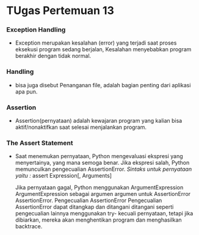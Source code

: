 # TUgas Pertemuan 13

### Exception Handling
- Exception merupakan kesalahan (error) yang terjadi saat proses eksekusi program sedang berjalan,
  Kesalahan menyebabkan program berakhir dengan tidak normal.
### Handling
- bisa juga disebut Penanganan file, adalah bagian penting dari aplikasi apa pun.
### Assertion
- Assertion(pernyataan) adalah kewajaran program yang kalian bisa aktif/nonaktifkan saat selesai menjalankan program.
### The Assert Statement
- Saat menemukan pernyataan, Python mengevaluasi ekspresi yang menyertainya, yang mana semoga benar. Jika ekspresi salah, Python memunculkan pengecualian AssertionError.
   *Sintaks untuk pernyataan yaitu :*
   assert Expression[, Arguments]

   Jika pernyataan gagal, Python menggunakan ArgumentExpression ArgumentExpression sebagai argumen argumen untuk AssertionError AssertionError. Pengecualian       AssertionError Pengecualian AssertionError dapat ditangkap dan ditangani ditangani seperti pengecualian lainnya menggunakan try- kecuali pernyataan, tetapi jika dibiarkan, mereka akan menghentikan program dan menghasilkan backtrace.
